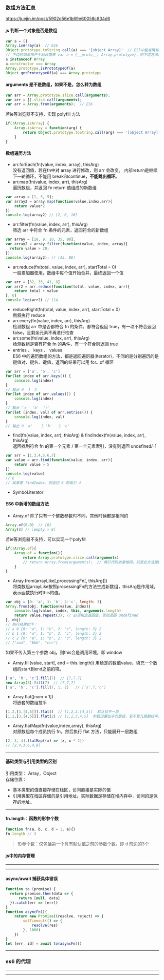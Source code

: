 
### 数组方法汇总
https://juejin.im/post/5902d56e1b69e60058c634d6
#### js 判断一个对象是否是数组
```js
var a = []
Array.isArray(a)  // ES6
Object.prototype.toString.call(a) === '[object Array]'  // ES5中能准确判断类型的方法
// 下边的如果用户手动设置来 var a = {__proto__: Array.prototype}，则下边方法都会返回true，所以保险方法是上边的方法
a instanceof Array
a.constructor === Array
Array.prototype.isPrototypeOf(a)
Object.getPrototypeOf(a) === Array.prototype
```
#### arguments 是不是数组，如果不是，怎么转为数组
```js
var arr = Array.prototype.slice.call(arguments);
var arr = [].slice.call(arguments);
var arr = Array.from(arguments);  // ES6
```
若ie等浏览器不支持，实现 polyfill 方法
```js
if(!Array.isArray) {
    Array.isArray = function(arg) {
        return Object.prototype.toString.call(arg) === '[object Array]'
    }
}
```
#### 数组遍历方法
* arr.forEach(fn(value, index, array), thisArg)  
没有返回值，若在fn中对 array 进行修改，则 arr 会改变，
内部return是继续下一轮循环，不能用 break和continue，**不能跳出循环**。
* arr.map(fn(value, index, arr), thisArg)  
遍历数组，并返回 fn return 值组成的新数组
```js
var array = [1, 3, 5];
var array2 = array.map(function(value,index,arr){
    return value*2
})
console.log(array2) // [2, 6, 10]
```
* arr.filter(fn(value, index, arr), thisArg)  
筛选 arr 中符合 fn 条件的元素，返回符合的新数组
```js
var array = [18, 9, 10, 35, 80];
var array2 = array.filter(function(value, index, array){
  return value > 20;
});
console.log(array2); // [35, 80]
```
* arr.reduce(fn(total, value, index, arr), startTotal = 0)  
一般累加器使用，数组中每个值开始合并，最终返回一个值
```js
var arr = [32, 33, 41, 8]
var arr2 = arr.reduce(function(total, value, index, arr){
    return total + value
}, 0)
console.log(arr2) // 114
```
* reduceRight(fn(total, value, index, arr), startTotal = 0)  
倒叙执行 reduce 
* arr.every(fn(value, index, arr), thisArg)  
检测数组 arr 中是否都符合 fn 的条件，都符合返回 true，有一项不符合返回 false，且剩余元素不再进行检查
* arr.some(fn(value, index, arr), thisArg)  
检测数组是否有符合 fn 的条件，有一个符合则返回 true
* entries 、 keys 、 values   
ES6 中的遍历数组的方法，都是返回遍厉器(Iterator)，不同的是分别遍历的是 键值对、键名、键值，返回的结果可以用 for...of 循环
```js
var arr = ['a', 'b', 'c']
for(let index of arr.keys()) {
    console.log(index)
}
// 输出 0  1  2
for(let index of arr.values()) {
    console.log(index)
}
// 输出 'a'  'b'  'c'
for(let [index, val] of arr.entries()) {
    console.log(index, val)
}
// 输出 0 'a'    1 'b'   2 'c'
```
* find(fn(value, index, arr), thisArg) & findIndex(fn(value, index, arr), thisArg)   
返回找到符合 fn 的第一个元素 / 第一个元素索引，没有则返回 undefined/-1
```js
var arr = [1,3,4,5,6,7]
var value = arr.find(function(value, index, arr){
    return value > 5
})
console.log(value)
// 6
// 如果是 findIndex，则返回 6 的索引 4
```
* Symbol.iterator
#### ES6 中新增的数组方法
* Array.of 除了只有一个整数参数时不同，其他时候都是相同的
```js
Array.of(8.0)  // [8]
Array(8) // [empty × 8]
```
若ie等浏览器不支持，可以实现一个polyfill
```js
if(!Array.of){
    Array.of = function(){
        return Array.prototype.slice.call(arguments)
        // return Array.from(arguments);  // 两行代码效果相同，只是此方法是ES6的
    }
}
```
* Array.from(arrayLike[,processingFn[, thisArg]])    
  将类数组arrayLike按照processingFn的方法生成新数组，thisArg是作用域，表示函数执行时this的值。
```js
var obj = {0: 'a', 1: 'b', 2:'c', length: 3}
Array.from(obj, function(value, index){
    console.log(value, index, this, arguments.length)
    return value.repeat(3); // 必须指定返回值，否则返回 undefined
}, obj)
// 执行结果如下： 
// a 0 {0: "a", 1: "b", 2: "c", length: 3} 2
// b 1 {0: "a", 1: "b", 2: "c", length: 3} 2
// c 2 {0: "a", 1: "b", 2: "c", length: 3} 2
// ["aaa", "bbb", "ccc"]
```
如果不传入第三个参数 obj，则this会是调用环境，即 window
* Array.fill(value, start[, end = this.length]) 用给定的数值value，填充一个数组的start到end之前的项。
```js
['a', 'b', 'c'].fill(7)  // [7,7,7]
new Array(3).fill(7)  // [7,7,7]
['a', 'b', 'c'].fill(7, 1, 2)   // ['a',7,'c']
```
* Array.flat([num = 1])    
将嵌套的数组拉平
```js
[1,2,[3,[4,5]]].flat()  // [1,2,3,[4,5]]  默认拉平一层
[1,2,[3,[4,5]]].flat(2) // [1,2,3,4,5]  参数设置拉平的层级，若不管几层都拉平为一维，则用关键字 Infinity 为参数
``` 
* Array.flatMap(fn(value,index,array), thisArg)  
对原数组每个成员执行 fn，然后执行 flat 方法，只能展开一层数组
```js
[2, 3, 4].flatMap((x) => [x, x * 2])
// [2,4,3,6,4,8]
```
--------------

#### 基础类型与引用类型的区别
引用类型： Array，Object  
存储位置：   
* 基本类型的值直接存储在栈区，访问直接是实际的值  
* 引用类型在栈区存储的是引用地址，实际数据是存储在堆内存中，访问的是保存的地址。  

----------
#### fn.length：函数的形参个数
```js
function fn(a, b, c, d = 1, e){}
fn.length // 3
```
> 形参个数：仅包括第一个具有默认值之前的参数个数，即 d 前边的3个

#### js中的内存管理
----

---------
#### async/await 捕获具体错误
```js
function to (promise) {
  return promise.then(data => {
      return [null, data]
  }).catch(err => [err])
}
function asyncFn(){
    return new Promise((resolve, reject) => {
        setTimeout(() => {
            resolve(res)
        }, 1000)
    })
}
let [err, id] = await to(asyncFn())
```
--------------


### es6 的代理
---------------

---------------

